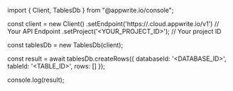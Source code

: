 import { Client, TablesDb } from "@appwrite.io/console";

const client = new Client()
    .setEndpoint('https://<REGION>.cloud.appwrite.io/v1') // Your API Endpoint
    .setProject('<YOUR_PROJECT_ID>'); // Your project ID

const tablesDb = new TablesDb(client);

const result = await tablesDb.createRows({
    databaseId: '<DATABASE_ID>',
    tableId: '<TABLE_ID>',
    rows: []
});

console.log(result);

